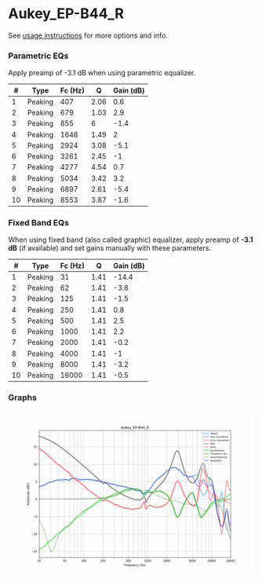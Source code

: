 # Aukey_EP-B44_R
See [usage instructions](https://github.com/jaakkopasanen/AutoEq#usage) for more options and info.

### Parametric EQs
Apply preamp of -3.1 dB when using parametric equalizer.

|   # | Type    |   Fc (Hz) |    Q |   Gain (dB) |
|-----|---------|-----------|------|-------------|
|   1 | Peaking |       407 | 2.06 |         0.6 |
|   2 | Peaking |       679 | 1.03 |         2.9 |
|   3 | Peaking |       855 | 6    |        -1.4 |
|   4 | Peaking |      1648 | 1.49 |         2   |
|   5 | Peaking |      2924 | 3.08 |        -5.1 |
|   6 | Peaking |      3261 | 2.45 |        -1   |
|   7 | Peaking |      4277 | 4.54 |         0.7 |
|   8 | Peaking |      5034 | 3.42 |         3.2 |
|   9 | Peaking |      6897 | 2.61 |        -5.4 |
|  10 | Peaking |      8553 | 3.87 |        -1.6 |

### Fixed Band EQs
When using fixed band (also called graphic) equalizer, apply preamp of **-3.1 dB** (if available) and set gains manually with these parameters.

|   # | Type    |   Fc (Hz) |    Q |   Gain (dB) |
|-----|---------|-----------|------|-------------|
|   1 | Peaking |        31 | 1.41 |       -14.4 |
|   2 | Peaking |        62 | 1.41 |        -3.8 |
|   3 | Peaking |       125 | 1.41 |        -1.5 |
|   4 | Peaking |       250 | 1.41 |         0.8 |
|   5 | Peaking |       500 | 1.41 |         2.5 |
|   6 | Peaking |      1000 | 1.41 |         2.2 |
|   7 | Peaking |      2000 | 1.41 |        -0.2 |
|   8 | Peaking |      4000 | 1.41 |        -1   |
|   9 | Peaking |      8000 | 1.41 |        -3.2 |
|  10 | Peaking |     16000 | 1.41 |        -0.5 |

### Graphs
![](./Aukey_EP-B44_R.png)
